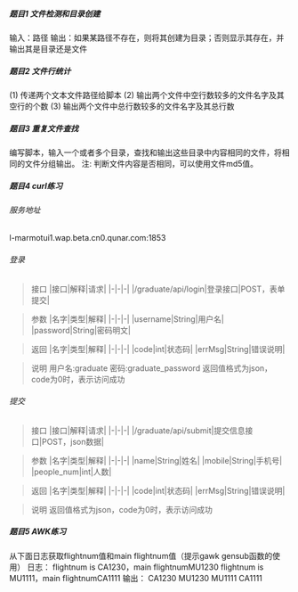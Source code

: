 ##### 题目1 文件检测和目录创建
输入：路径
输出：如果某路径不存在，则将其创建为目录；否则显示其存在，并输出其是目录还是文件
##### 题目2 文件行统计
(1) 传递两个文本文件路径给脚本
(2) 输出两个文件中空行数较多的文件名字及其空行的个数
(3) 输出两个文件中总行数较多的文件名字及其总行数
##### 题目3 重复文件查找
编写脚本，输入一个或者多个目录，查找和输出这些目录中内容相同的文件，将相同的文件分组输出。
注: 判断文件内容是否相同，可以使用文件md5值。
##### 题目4 curl练习
###### 服务地址
l-marmotui1.wap.beta.cn0.qunar.com:1853
###### 登录
> 接口
|接口|解释|请求|
|-|-|-|
|/graduate/api/login|登录接口|POST，表单提交|

> 参数
|名字|类型|解释|
|-|-|-|
|username|String|用户名|
|password|String|密码明文|

> 返回
|名字|类型|解释|
|-|-|-|
|code|int|状态码|
|errMsg|String|错误说明|

> 说明
用户名:graduate
密码:graduate_password
返回值格式为json，code为0时，表示访问成功
###### 提交
> 接口
|接口|解释|请求|
|-|-|-|
|/graduate/api/submit|提交信息接口|POST，json数据|

> 参数
|名字|类型|解释|
|-|-|-|
|name|String|姓名|
|mobile|String|手机号|
|people_num|int|人数|

> 返回
|名字|类型|解释|
|-|-|-|
|code|int|状态码|
|errMsg|String|错误说明|

> 说明
返回值格式为json，code为0时，表示访问成功
##### 题目5 AWK练习
从下面日志获取flightnum值和main flightnum值（提示gawk gensub函数的使用）
日志：
flightnum is CA1230，main flightnumMU1230
flightnum is MU1111，main flightnumCA1111
输出：
CA1230 MU1230
MU1111 CA1111
